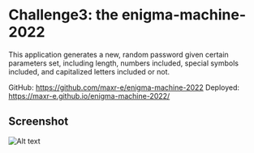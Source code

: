 # Challenge3: the enigma-machine-2022
This application generates a new, random password given certain parameters set, including length, numbers included, special symbols included, and capitalized letters included or not.

GitHub: https://github.com/maxr-e/enigma-machine-2022
Deployed: https://maxr-e.github.io/enigma-machine-2022/

## Screenshot

![Alt text](\challenge3\assets\images\screenshot-deployed.png?raw=true "Password Generator")